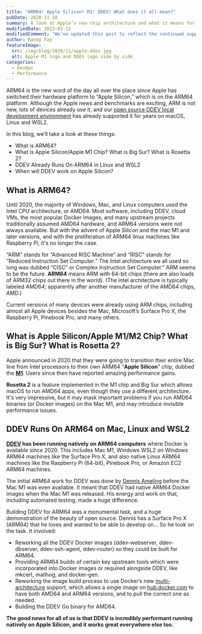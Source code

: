 ```yaml
---
title: "ARM64! Apple Silicon! M1! DDEV! What does it all mean?"
pubDate: 2020-11-18
summary: A look at Apple’s new chip architecture and what it means for DDEV.
modifiedDate: 2023-03-12
modifiedComment: "We’ve updated this post to reflect the continued support for Apple silicon since it was first published."
author: Randy Fay
featureImage:
  src: /img/blog/2020/11/apple-ddev.jpg
  alt: Apple M1 logo and DDEV logo side by side
categories:
  - DevOps
  - Performance
---
```


ARM64 is the new word of the day all over the place since Apple has switched their hardware platform to “Apple Silicon,” which is on the ARM64 platform. Although the Apple news and benchmarks are exciting, ARM is not new, lots of devices already use it, and our [open source DDEV local development environment](https://github.com/ddev/ddev/releases) has already supported it for years on macOS, Linux and WSL2.

In this blog, we’ll take a look at these things:

- What is ARM64?
- What is Apple Silicon/Apple M1 Chip? What is Big Sur? What is Rosetta 2?
- DDEV Already Runs On ARM64 in Linux and WSL2
- When will DDEV work on Apple Silicon?

## What is ARM64?

Until 2020, the majority of Windows, Mac, and Linux computers used the Intel CPU architecture, or AMD64\. Most software, including DDEV, cloud VMs, the most popular Docker images, and many upstream projects traditionally assumed AMD64 hardware, and ARM64 versions were not always available. But with the advent of Apple Silicon and the mac M1 and later versions, and with the proliferation of ARM64 linux machines like Raspberry Pi, it's no longer the case. 

“ARM” stands for “Advanced RISC Machine” and “RISC” stands for “Reduced Instruction Set Computer.” The Intel architecture we all used so long was dubbed “CISC” or Complex Instruction Set Computer.” ARM seems to be the future. **ARM64** means ARM with 64-bit chips (there are also loads of ARM32 chips out there in the world). (The intel architecture is typically labeled AMD64; apparently after another manufacturer of the AMD64 chips, AMD.)

Current versions of many devices were already using ARM chips, including almost all Apple devices besides the Mac, Microsoft’s Surface Pro X, the Raspberry Pi, Pinebook Pro, and many others.

## What is Apple Silicon/Apple M1/M2 Chip? What is Big Sur? What is Rosetta 2?

Apple announced in 2020 that they were going to transition their entire Mac line from Intel processors to their own ARM64 “**Apple Silicon**” chip, dubbed the [**M1**](https://www.apple.com/mac/m1/). Users since then have reported amazing performance gains.

**Rosetta 2** is a feature implemented in the M1 chip and Big Sur which allows macOS to run AMD64 apps, even though they use a different architecture. It's very impressive, but it may mask important problems if you run AMD64 binaries (or Docker images) on the Mac M1, and may introduce invisible performance issues.

## DDEV Runs On ARM64 on Mac, Linux and WSL2

**[DDEV](https://github.com/ddev/ddev/) has been running natively on ARM64 computers** where Docker is available since 2020. This includes Mac M1, Windows WSL2 on Windows ARM64 machines like the Surface Pro X, and also native Linux ARM64 machines like the Raspberry Pi (64-bit), Pinebook Pro, or Amazon EC2 ARM64 machines.

The initial ARM64 work for DDEV was done by [Dennis Ameling](https://github.com/dennisameling) before the Mac M1 was even available. It meant that DDEV had native ARM64 Docker images when the Mac M1 was released. His energy and work on that, including automated testing, made a huge difference.

Building DDEV for ARM64 was a monumental task, and a huge demonstration of the beauty of open source. Dennis has a Surface Pro X (ARM64) that he loves and wanted to be able to develop on… So he took on the task. It involved:

- Reworking all the DDEV Docker images (ddev-webserver, ddev-dbserver, ddev-ssh-agent, ddev-router) so they could be built for ARM64.
- Providing ARM64 builds of certain key upstream tools which were incorporated into Docker images or required alongside DDEV, like mkcert, mailhog, and docker-gen.
- Reworking the image build process to use Docker’s new [multi-architecture](https://www.docker.com/blog/tag/multi-architecture/) support, which allows a single image on [hub.docker.com](http://hub.docker.com) to have both AMD64 and ARM64 versions, and to pull the correct one as needed.
- Building the DDEV Go binary for AMD64.

**The good news for all of us is that DDEV is incredibly performant running natively on Apple Silicon, and it works great everywhere else too.**
